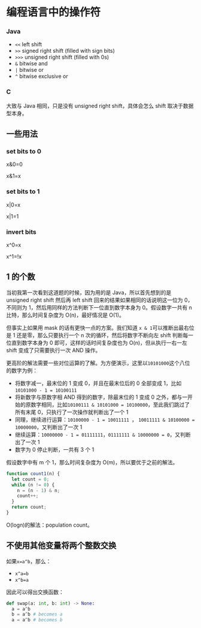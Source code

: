 # 编程语言中的操作符

### Java

- `<<` left shift
- `>>` signed right shift (filled with sign bits)
- `>>>` unsigned right shift (filled with 0s)
- `&` bitwise and
- `|` bitwise or
- `^` bitwise exclusive or

### C

大致与 Java 相同，只是没有 unsigned right shift，具体会怎么 shift 取决于数据型本身。

## 一些用法

### set bits to 0

x&0=0

x&1=x

### set bits to 1

x|0=x

x|1=1

### invert bits

x^0=x

x^1=!x

## 1 的个数

当初我第一次看到这道题的时候，因为用的是 Java，所以首先想到的是 unsigned right shift 然后再 left shift 回来的结果如果相同的话说明这一位为 0，不同则为 1，然后用同样的方法判断下一位直到数字本身为 0。假设数字一共有 n 比特，那么时间复杂度为 O(n)，最好情况是 O(1)。

但事实上如果用 mask 的话有更快一点的方案。我们知道 `x & 1`可以推断出最右位是 1 还是零，那么只要执行一个 n 次的循环，然后将数字不断向左 shift 判断每一位直到数字本身为 0 即可，这样的话时间复杂度也为 O(n)，但从执行一右一左 shift 变成了只需要执行一次 AND 操作。

更高阶的解法需要一些对位运算的了解。为方便演示，这里以`10101000`这个八位的数字为例：

- 将数字减一，最末位的 1 变成 0，并且在最末位后的 0 全部变成 1，比如`10101000 - 1 = 10100111`
- 将新数字与原数字相 AND 得到的数字，除最末位的 1 变成 0 之外，都与一开始的原数字相同，比如`10100111 & 10101000 = 10100000`，至此我们跳过了所有末尾 0，只执行了一次操作就判断出了一个 1
- 同理，继续进行运算：`10100000 - 1 = 10011111 `， `10011111 & 10100000 = 10000000`，又判断出了一次 1
- 继续运算：`10000000 - 1 = 01111111`，`01111111 & 10000000 = 0`，又判断出了一次 1
- 数字为 0 停止判断，一共有 3 个 1

假设数字中有 m 个 1，那么时间复杂度为 O(m)，所以要优于之前的解法。

```javascript
function count1(n) {
  let count = 0;
  while (n != 0) {
    n = (n - 1) & n;
    count++;
  }
  return count;
}
```

O(logn)的解法：population count。

## 不使用其他变量将两个整数交换

如果`x=a^b`，那么：

- `x^a=b`
- `x^b=a`

因此可以得出交换函数：

```python
def swap(a: int, b: int) -> None:
  a = a^b
  b = a^b # becomes a
  a = a^b # becomes b

```
